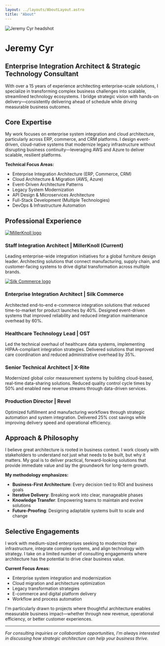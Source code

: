 ```yaml
---
layout: ../layouts/AboutLayout.astro
title: "About"
---
```


<div class="flex flex-col sm:flex-row sm:items-start sm:gap-8 mb-8">
  <div class="flex-shrink-0 mb-6 sm:mb-0">
    <img
      src="/assets/jeremycyr.jpg"
      alt="Jeremy Cyr headshot"
      class="w-32 h-32 sm:w-40 sm:h-40 rounded-full object-cover shadow-lg mx-auto sm:mx-0"
    />
  </div>
  
  <div class="flex-1">
    <h1 class="text-4xl font-bold sm:text-5xl mb-2">Jeremy Cyr</h1>
    <h2 class="text-xl sm:text-2xl text-gray-600 dark:text-gray-300">Enterprise Integration Architect & Strategic Technology Consultant</h2>
  </div>
</div>

With over a 15 years of experience architecting enterprise-scale solutions, I specialize in transforming complex business challenges into scalable, streamlined technology ecosystems. I bridge strategic vision with hands-on delivery—consistently delivering ahead of schedule while driving measurable business outcomes.

## Core Expertise

My work focuses on enterprise system integration and cloud architecture, particularly across ERP, commerce, and CRM platforms. I design event-driven, cloud-native systems that modernize legacy infrastructure without disrupting business continuity—leveraging AWS and Azure to deliver scalable, resilient platforms.

**Technical Focus Areas:**
- Enterprise Integration Architecture (ERP, Commerce, CRM)
- Cloud Architecture & Migration (AWS, Azure)
- Event-Driven Architecture Patterns
- Legacy System Modernization
- API Design & Microservices Architecture
- Full-Stack Development (Multiple Technologies)
- DevOps & Infrastructure Automation

## Professional Experience

<div class="flex gap-6 mb-6">
  <div class="flex-shrink-0 w-16 flex items-center justify-center">
    <a href="https://millerknoll.com" target="_blank" rel="noopener noreferrer" class="hover:opacity-80 transition-opacity">
      <img
        src="/assets/logos/millerknoll.png"
        alt="MillerKnoll logo"
        class="h-12 w-auto max-w-full object-contain"
      />
    </a>
  </div>
  <div class="flex-1">
    <h3 class="text-xl font-semibold mb-2">Staff Integration Architect | MillerKnoll (Current)</h3>
    <p>Leading enterprise-wide integration initiatives for a global furniture design leader. Architecting solutions that connect manufacturing, supply chain, and customer-facing systems to drive digital transformation across multiple brands.</p>
  </div>
</div>

<div class="flex gap-6 mb-6">
  <div class="flex-shrink-0 w-16 flex items-center justify-center">
    <a href="https://silkcommerce.com" target="_blank" rel="noopener noreferrer" class="hover:opacity-80 transition-opacity">
      <img
        src="/assets/logos/silk.jpg"
        alt="Silk Commerce logo"
        class="h-12 w-auto max-w-full object-contain"
      />
    </a>
  </div>
  <div class="flex-1">
    <h3 class="text-xl font-semibold mb-2">Enterprise Integration Architect | Silk Commerce</h3>
    <p>Architected end-to-end e-commerce integration solutions that reduced time-to-market for product launches by 40%. Designed event-driven systems that improved reliability and reduced integration maintenance overhead by 60%.</p>
  </div>
</div>

### Healthcare Technology Lead | OST
Led the technical overhaul of healthcare data systems, implementing HIPAA-compliant integration strategies. Delivered solutions that improved care coordination and reduced administrative overhead by 35%.

### Senior Technical Architect | X-Rite
Modernized global color measurement systems by building cloud-based, real-time data-sharing solutions. Reduced quality control cycle times by 50% and enabled new revenue streams through data-driven services.

### Production Director | Revel
Optimized fulfillment and manufacturing workflows through strategic automation and system integration. Delivered 25% cost savings while improving delivery speed and operational efficiency.

## Approach & Philosophy

I believe great architecture is rooted in business context. I work closely with stakeholders to understand not just what needs to be built, but why it matters. My goal is to deliver practical, forward-looking solutions that provide immediate value and lay the groundwork for long-term growth.

**My methodology emphasizes:**
- **Business-First Architecture**: Every decision tied to ROI and business goals  
- **Iterative Delivery**: Breaking work into clear, manageable phases  
- **Knowledge Transfer**: Empowering teams to maintain and evolve solutions  
- **Future-Proofing**: Designing adaptable systems built to scale and change

## Selective Engagements

I work with medium-sized enterprises seeking to modernize their infrastructure, integrate complex systems, and align technology with strategy. I take on a limited number of consulting engagements where architecture has the potential to drive clear business value.

**Current Focus Areas:**
- Enterprise system integration and modernization  
- Cloud migration and architecture optimization  
- Legacy transformation strategies  
- E-commerce and digital platform delivery  
- Workflow and process automation

I'm particularly drawn to projects where thoughtful architecture enables measurable business impact—whether through new revenue, operational efficiency, or better customer experiences.

---

*For consulting inquiries or collaboration opportunities, I’m always interested in discussing how strategic architecture can help your business thrive.*
